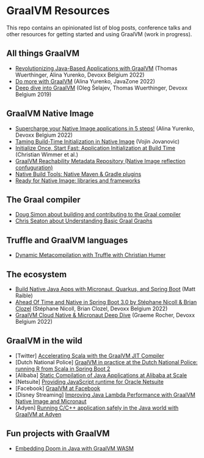 
# GraalVM Resources

This repo contains an opinionated list of blog posts, conference talks and other resources for getting started and using GraalVM (work in progress).

## All things GraalVM

- [Revolutionizing Java-Based Applications with GraalVM](https://www.youtube.com/watch?v=mhmqomex1zk) (Thomas Wuerthinger, Alina Yurenko, Devoxx Belgium 2022)
- [Do more with GraalVM](https://2022.javazone.no/#/program/624a7e82-bcfe-4d02-b7a6-59ba56107e52) (Alina Yurenko, JavaZone 2022)
- [Deep dive into GraalVM](https://www.youtube.com/watch?v=ANN9rxYo5Hg) (Oleg Šelajev, Thomas Wuerthinger, Devoxx Belgium 2019)

## GraalVM Native Image

- [Supercharge your Native Image applications in 5 steps!](https://www.youtube.com/watch?v=gPA-yE6q_PQ) (Alina Yurenko, Devoxx Belgium 2022)
- [Taming Build-Time Initialization in Native Image](https://github.com/graalvm/taming-build-time-initialization) (Vojin Jovanovic)
- [Initialize Once, Start Fast: Application Initialization at Build Time](http://www.christianwimmer.at/Publications/Wimmer19a/Wimmer19a.pdf) (Christian Wimmer et al.)
- [GraalVM Reachability Metadata Repository (Native Image reflection confuguration)](https://github.com/oracle/graalvm-reachability-metadata)
- [Native Build Tools: Native Maven & Gradle plugins](https://github.com/graalvm/native-build-tools)
- [Ready for Native Image: libraries and frameworks](https://www.graalvm.org/native-image/libraries-and-frameworks/)

## The Graal compiler

- [Doug Simon about building and contributing to the Graal compiler](https://www.youtube.com/watch?v=3Gh0cz3vjG8)
- [Chris Seaton about Understanding Basic Graal Graphs](https://chrisseaton.com/truffleruby/basic-graal-graphs/)

## Truffle and GraalVM languages

- [Dynamic Metacompilation with Truffle with Christian Humer](https://www.youtube.com/watch?v=pksRrON5XfU)

## The ecosystem

- [Build Native Java Apps with Micronaut, Quarkus, and Spring Boot](https://www.youtube.com/watch?v=sTebxMbPTCQ) (Matt Raible)
- [Ahead Of Time and Native in Spring Boot 3.0 by Stéphane Nicoll & Brian Clozel](https://www.youtube.com/watch?v=TS4DpYSmfXk) (Stéphane Nicoll, Brian Clozel, Devoxx Belgium 2022)
- [GraalVM Cloud Native & Micronaut Deep Dive](https://www.youtube.com/watch?v=3t-gwFuOtnM) (Graeme Rocher, Devoxx Belgium 2022)

## GraalVM in the wild

- [Twitter] [Accelerating Scala with the GraalVM JIT Compiler](https://www.youtube.com/watch?v=G-vlQaPMAx)
- [Dutch National Police] [GraalVM in practice at the Dutch National Police: running R from Scala in Spring Boot 2](https://vimeo.com/360837119)
- [Alibaba] [Static Compilation of Java Applications at Alibaba at Scale](https://medium.com/graalvm/static-compilation-of-java-applications-at-alibaba-at-scale-2944163c92e)
- [Netsuite] [Providing JavaScript runtime for Oracle Netsuite](https://www.netsuite.com/portal/resource/articles/erp/graal-runtime-technology-improves-netsuite-platform-developer-productivity.shtml)
- [Facebook] [GraalVM at Facebook](https://medium.com/graalvm/graalvm-at-facebook-af09338ac519)
- [Disney Streaming] [Improving Java Lambda Performance with GraalVM Native Image and Micronaut](https://aws.amazon.com/blogs/opensource/improving-developer-productivity-at-disney-with-serverless-and-open-source/)
- [Adyen] [Running C/C++ application safely in the Java world with GraalVM at Adyen](https://www.adyen.com/blog/graalvm-running-c-applications--in-the-cloud)


## Fun projects with GraalVM

- [Embedding Doom in Java with GraalVM WASM](https://github.com/stepstone-tech/doom-graalvm)


